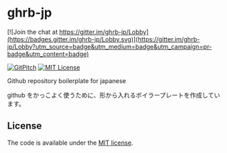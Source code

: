 # ghrb-jp

[![Join the chat at https://gitter.im/ghrb-jp/Lobby](https://badges.gitter.im/ghrb-jp/Lobby.svg)](https://gitter.im/ghrb-jp/Lobby?utm_source=badge&utm_medium=badge&utm_campaign=pr-badge&utm_content=badge)

[![GitPitch](https://gitpitch.com/assets/badge.svg)](https://gitpitch.com/officel/ghrb-jp/master?grs=github&t=moon)
[![MIT License](http://img.shields.io/badge/license-MIT-blue.svg?style=flat)](LICENSE)


Github repository boilerplate for japanese

github をかっこよく使うために、形から入れるボイラープレートを作成しています。




## License

The code is available under the [MIT license](LICENSE).

